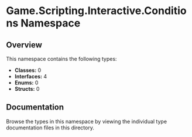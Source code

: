 # Game.Scripting.Interactive.Conditions Namespace

## Overview

This namespace contains the following types:

- **Classes:** 0
- **Interfaces:** 4
- **Enums:** 0
- **Structs:** 0

## Documentation

Browse the types in this namespace by viewing the individual type documentation files in this directory.

